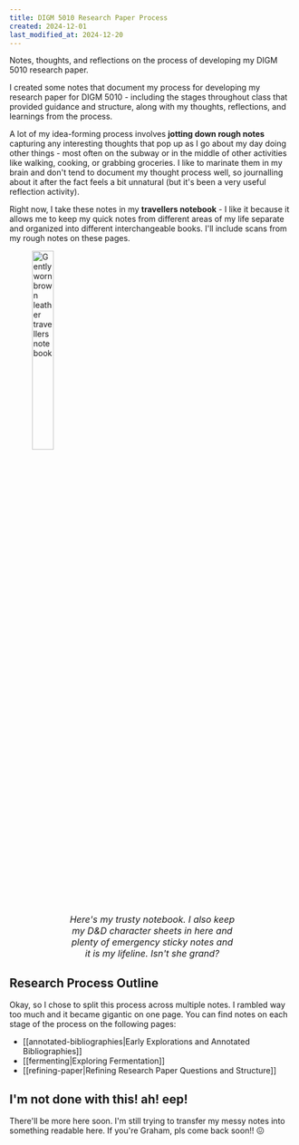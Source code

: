 ```yaml
---
title: DIGM 5010 Research Paper Process
created: 2024-12-01
last_modified_at: 2024-12-20
---
```


<div class="overview">
Notes, thoughts, and reflections on the process of developing my DIGM 5010 research paper.
</div>

I created some notes that document my process for developing my research paper for DIGM 5010 - including the stages throughout class that provided guidance and structure, along with my thoughts, reflections, and learnings from the process.

A lot of my idea-forming process involves **jotting down rough notes** capturing any interesting thoughts that pop up as I go about my day doing other things - most often on the subway or in the middle of other activities like walking, cooking, or grabbing groceries. I like to marinate them in my brain and don't tend to document my thought process well, so journalling about it after the fact feels a bit unnatural (but it's been a very useful reflection activity).

Right now, I take these notes in my **travellers notebook** - I like it because it allows me to keep my quick notes from different areas of my life separate and organized into different interchangeable books. I'll include scans from my rough notes on these pages.

<figure>
    <img style="border:none;" width="30%" alt="Gently worn brown leather travellers notebook" src="{{site.baseurl}}/assets/notebook.gif">
    <figcaption style="font-style:italic; font-size: 1rem; text-align: center; margin: 0 auto; max-width: 70%;">Here's my trusty notebook. I also keep my D&D character sheets in here and plenty of emergency sticky notes and it is my lifeline. Isn't she grand?</figcaption>
</figure>

## Research Process Outline

Okay, so I chose to split this process across multiple notes. I rambled way too much and it became gigantic on one page. You can find notes on each stage of the process on the following pages:

- [[annotated-bibliographies|Early Explorations and Annotated Bibliographies]]
- [[fermenting|Exploring Fermentation]]
- [[refining-paper|Refining Research Paper Questions and Structure]]


## I'm not done with this! ah! eep!

There'll be more here soon. I'm still trying to transfer my messy notes into something readable here. If you're Graham, pls come back soon!! &#128534;